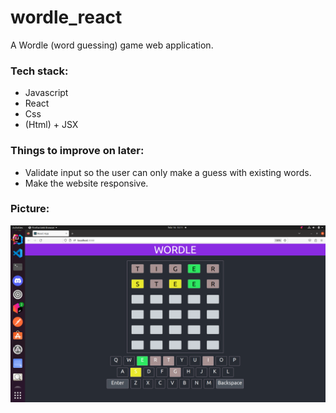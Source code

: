# wordle_react
A Wordle (word guessing) game web application.

### Tech stack: 
- Javascript
- React
- Css
- (Html) + JSX

### Things to improve on later:
- Validate input so the user can only make a guess with existing words.
- Make the website responsive.

### Picture:

![](wordle_react/src/pictures/my_wordle.png)
